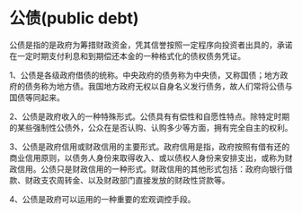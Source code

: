 # 公债(public debt)
公债是指的是政府为筹措财政资金，凭其信誉按照一定程序向投资者出具的，承诺在一定时期支付利息和到期偿还本金的一种格式化的债权债务凭证。 

1、公债是各级政府借债的统称。中央政府的债务称为中央债，又称国债；地方政府的债务称为地方债。我国地方政府无权以自身名义发行债务，故人们常将公债与国债等同起来。

2、公债是政府收入的一种特殊形式。公债具有有偿性和自愿性特点。除特定时期的某些强制性公债外，公众在是否认购、认购多少等方面，拥有完全自主的权利。

3、公债是政府信用或财政信用的主要形式。政府信用是指，政府按照有借有还的商业信用原则，以债务人身份来取得收入、或以债权人身份来安排支出，或称为财政信用。公债只是财政信用的一种形式。财政信用的其他形式包括：政府向银行借款、财政支农周转金、以及财政部门直接发放的财政性贷款等。

4、公债是政府可以运用的一种重要的宏观调控手段。 
